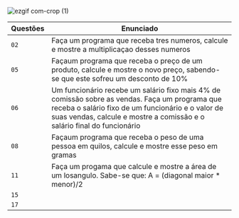 ![ezgif com-crop (1)](https://user-images.githubusercontent.com/125037138/224166045-f6ca9177-da70-4b27-88c9-ba862a437f6d.jpg)

| Questões | Enunciado |
| ------------- | -------------- |
|  `02`  | Faça um programa que receba tres numeros, calcule e mostre a multiplicaçao desses numeros  |
|  `05`  | Façaum programa que receba o preço de um produto, calcule e mostre o novo preço, sabendo-se que este sofreu um desconto de 10% |
|  `06`  |  Um funcionário recebe um salário fixo mais 4% de comissão sobre as vendas. Faça um programa que receba o salário fixo de um funcionário e o valor de suas vendas, calcule e mostre a comissão e o salário final do funcionário |  
|  `08`  | Façaum programa que receba o peso de uma pessoa em quilos, calcule e mostre esse peso em gramas |        
|  `11`  |  Faça um progama que calcule e mostre a área de um losangulo. Sabe-se que: A = (diagonal maior * menor)/2 |
|  `15`  |         |
|  `17`  |         |
